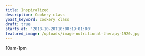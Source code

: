 ```yaml
---
title: Inspiralized
description: Cookery class
yoast_keyword: cookery class
draft: true
starts_at: '2018-10-20T10:00:19+01:00'
featured_image: /uploads/image-nutritional-therapy-1920.jpg
---
```

10am-1pm
